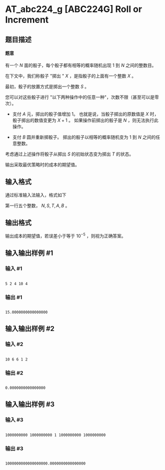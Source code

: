 # AT_abc224_g [ABC224G] Roll or Increment

## 题目描述

#### 题意
有一个 $N$ 面的骰子，每个骰子都有相等的概率随机出现 $1$ 到 $N$ 之间的整数目。 

在下文中，我们称骰子 "掷出 " $X$ ，是指骰子的上面有一个整数 $X$ 。 
最初，骰子的放置方式是掷出一个整数 $S$ 。
您可以对这些骰子进行 "以下两种操作中的任意一种"，次数不限（甚至可以是零次）。

 - 支付 $A$ 元，掷出的骰子值增加 $1$。 也就是说，当骰子掷出的原数值是 $X$ 时，骰子掷出的数值变更为 $X + 1$ 。 如果操作前掷出的骰子是 $N$ ，则无法执行此操作。
 - 支付 $B$ 圆并重新掷骰子。 掷出的骰子以相等的概率随机变为 $1$ 到 $N$ 之间的任意整数。

考虑通过上述操作将骰子从掷出 $S$ 的初始状态变为掷出 $T$ 的状态。 

输出采取最优策略时的成本的期望值。

## 输入格式

通过标准输入法输入，格式如下
第一行五个整数， $N, S, T, A, B$ 。

## 输出格式

输出成本的期望值，若误差小于等于 $10^{-5}$ ，则视为正确答案。

## 输入输出样例 #1

### 输入 #1

```
5 2 4 10 4
```

### 输出 #1

```
15.0000000000000000
```

## 输入输出样例 #2

### 输入 #2

```
10 6 6 1 2
```

### 输出 #2

```
0.0000000000000000
```

## 输入输出样例 #3

### 输入 #3

```
1000000000 1000000000 1 1000000000 1000000000
```

### 输出 #3

```
1000000000000000000.0000000000000000
```